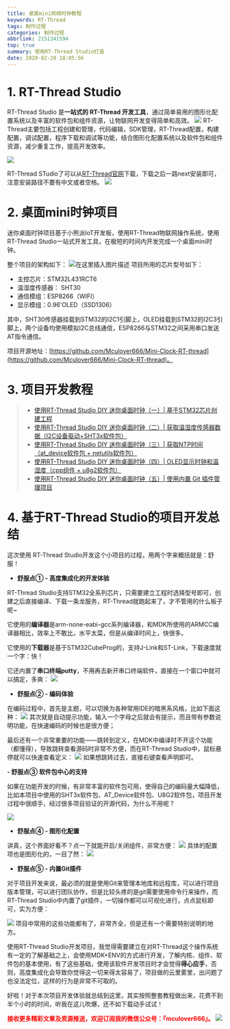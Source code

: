 ```yaml
---
title: 桌面mini网络时钟教程
keywords: RT-Thread
tags: 制作过程
categories: 制作过程
abbrlink: 2151341594
top: true
summary: 使用RT-Thread Studio打造
date: 2020-02-20 18:05:56
---
```


# 1. RT-Thread Studio
RT-Thread Studio 是**一站式的 RT-Thread 开发工具**，通过简单易用的图形化配置系统以及丰富的软件包和组件资源，让物联网开发变得简单和高效。
![](https://img-blog.csdnimg.cn/20200202170325301.png#pic_center)
RT-Thread主要包括工程创建和管理，代码编辑，SDK管理，RT-Thread配置，构建配置，调试配置，程序下载和调试等功能，结合图形化配置系统以及软件包和组件资源，减少重复工作，提高开发效率。

![](https://img-blog.csdnimg.cn/20200202170406175.png)

RT-Thread STudio了可以从[RT-Thread官网](https://www.rt-thread.org/page/download.html#studio)下载，下载之后一路next安装即可，注意安装路径不要有中文或者空格。
![](https://img-blog.csdnimg.cn/20200203110427759.png)

# 2. 桌面mini时钟项目
迷你桌面时钟项目基于小熊派IoT开发板，使用RT-Thread物联网操作系统，使用RT-Thread Studio一站式开发工具，在极短的时间内开发完成一个桌面mini时钟。

整个项目的架构如下：
![在这里插入图片描述](https://img-blog.csdnimg.cn/2020020217203582.png)
项目所用的芯片型号如下：

- 主控芯片：STM32L431RCT6
- 温湿度传感器：	SHT30
- 通信模组：ESP8266（WIFI）
- 显示模组：0.96'OLED（SSD1306）

其中，SHT30传感器挂载到STM32的I2C1引脚上，OLED挂载到STM32的I2C3引脚上，两个设备均使用模拟I2C总线通信，ESP8266与STM32之间采用串口发送AT指令通信。

项目开源地址：[https://github.com/Mculover666/Mini-Clock-RT-thread](https://github.com/Mculover666/Mini-Clock-RT-thread)。

# 3. 项目开发教程
> - [使用RT-Thread Studio DIY 迷你桌面时钟（一）| 基于STM32芯片创建工程](https://blog.csdn.net/Mculover666/article/details/104146623)
>- [使用RT-Thread Studio DIY 迷你桌面时钟（二）| 获取温湿度传感器数据（I2C设备驱动+SHT3x软件包）](https://mculover666.blog.csdn.net/article/details/104153715)
>- [使用RT-Thread Studio DIY 迷你桌面时钟（三）| 获取NTP时间（at_device软件包 + netutils软件包）](https://mculover666.blog.csdn.net/article/details/104418075)
> - [使用RT-Thread Studio DIY 迷你桌面时钟（四）| OLED显示时钟和温湿度（cpp组件 + u8g2软件包）](https://mculover666.blog.csdn.net/article/details/104422501)
> - [使用RT-Thread Studio DIY 迷你桌面时钟（五）| 使用内置 Git 插件管理项目](https://mculover666.blog.csdn.net/article/details/104427445)

# 4. 基于RT-Thread Studio的项目开发总结
这次使用 RT-Thread Studio开发这个小项目的过程，用两个字来概括就是：舒服！

- **舒服点① - 高度集成化的开发体验**

RT-Thread Studio支持STM32全系列芯片，只需要建立工程时选择型号即可，创建之后直接编译、下载一条龙服务，RT-Thread就跑起来了，才不管用的什么板子呢~

它使用的**编译器**是arm-none-eabi-gcc系列编译器，和MDK所使用的ARMCC编译器相比，效率上不敢比，水平太菜，但是从编译时间上，快很多。

它使用的**下载器**是基于STM32CubeProg的，支持J-Link和ST-Link，下载速度就一个字：快！

它还内置了**串口终端putty**，不用再去新开串口终端软件，直接在一个窗口中就可以搞定，多爽：
![](https://img-blog.csdnimg.cn/20200221152942463.png)

- **舒服点② - 编码体验**

在编码过程中，首先是主题，可以切换为各种常用IDE的暗黑系风格，比如下面这种：
![](https://img-blog.csdnimg.cn/20200221151647111.png)
其次就是自动提示功能，输入一个字母之后就会有提示，而且带有参数说明功能，在快速编码的时候也是很方便；

最后还有一个非常重要的功能——跳转到定义，在MDK中编译时不开这个功能（都懂得），导致跳转查看源码时非常不方便，而在RT-Thread Studio中，鼠标悬停就可以快速查看定义：
![](https://img-blog.csdnimg.cn/20200221151958749.png)
如果想跳转过去，直接右键查看声明即可。

**- 舒服点③ 软件包中心的支持**

如果在功能开发的时候，有非常丰富的软件包可用，使得自己的编码量大幅降低，比如本项目中使用的SHT3x软件包、AT_Device软件包、U8G2软件包，项目开发过程中很顺手，经过很多项目验证的开源代码，为什么不用呢？

![](https://img-blog.csdnimg.cn/20200221152329899.png)

- **舒服点④ - 图形化配置**

讲真，这个界面好看不？点一下就能开启/关闭组件，非常方便：
![](https://img-blog.csdnimg.cn/20200221152422241.png)
具体的配置项也是图形化的，一目了然：
![](https://img-blog.csdnimg.cn/2020022115251326.png)

- **舒服点⑤ - 内置Git插件**

对于项目开发来说，最必须的就是使用Git来管理本地库和远程库，可以进行项目版本管理，可以进行团队协作，但是比较头疼的是git需要使用命令行来操作，而RT-Thread Studio中内置了git插件，一切操作都可以可视化进行，点点鼠标即可，实为方便：

![](https://img-blog.csdnimg.cn/20200221152819780.png)
项目中常用的这些功能都有了，非常齐全，但是还有一个需要特别说明的地方。

使用RT-Thread Studio开发项目，我觉得需要建立在对RT-Thread这个操作系统有一定的了解基础之上，会使用MDK+ENV的方式进行开发，了解内核、组件、软件包的基本使用，有了这些基础，使用该软件开发项目时才会觉得**得心应手**，否则，高度集成化会导致你觉得这一切来得太容易了，项目做的云里雾里，出问题了也没法定位，这样的行为是非常不可取的。

好啦！对于本次项目开发体验就总结到这里，其实按照整套教程做出来，花费不到半个小时的时间，听我在这儿吹爆，还不如下载动手试试！

<font color="red">**接收更多精彩文章及资源推送，欢迎订阅我的微信公众号：『mculover666』。**</font>
![](https://img-blog.csdnimg.cn/20200202092055136.png)

